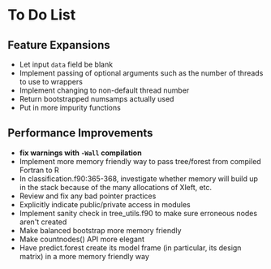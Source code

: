 

To Do List
==========

Feature Expansions
------------------
* Let input `data` field be blank
* Implement passing of optional arguments such as the number of threads to use to wrappers
* Implement changing to non-default thread number
* Return bootstrapped numsamps actually used
* Put in more impurity functions

Performance Improvements
------------------------
* **fix warnings with `-Wall` compilation**
* Implement more memory friendly way to pass tree/forest from compiled Fortran to R
* In classification.f90:365-368, investigate whether memory will build up in the stack because of the many allocations of Xleft, etc.
* Review and fix any bad pointer practices
* Explicitly indicate public/private access in modules
* Implement sanity check in tree_utils.f90 to make sure erroneous nodes aren't created
* Make balanced bootstrap more memory friendly
* Make countnodes() API more elegant
* Have predict.forest create its model frame (in particular, its design matrix) in a more memory friendly way


